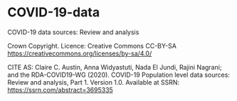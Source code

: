 # COVID-19-data
COVID-19 data sources: Review and analysis

Crown Copyright.
Licence: Creative Commons CC-BY-SA https://creativecommons.org/licenses/by-sa/4.0/

CITE AS: 	Claire C. Austin, Anna Widyastuti, Nada El Jundi, Rajini Nagrani; and the RDA-COVID19-WG (2020). COVID-19 Population level data sources: Review and analysis, Part 1. Version 1.0. Available at SSRN: https://ssrn.com/abstract=3695335  
